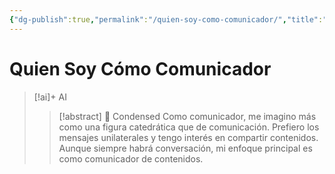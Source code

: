 ```yaml
---
{"dg-publish":true,"permalink":"/quien-soy-como-comunicador/","title":"Quien Soy Cómo Comunicador","tags":["Idea,"],"noteIcon":"","created":"2023-04-25T12:55:14.509-05:00","updated":"2023-08-07T13:20:30.462-05:00"}
---
```



# Quien Soy Cómo Comunicador

> [!ai]+ AI
>
> > [!abstract] 📖 Condensed
> > Como comunicador, me imagino más como una figura catedrática que de comunicación. Prefiero los mensajes unilaterales y tengo interés en compartir contenidos. Aunque siempre habrá conversación, mi enfoque principal es como comunicador de contenidos.




